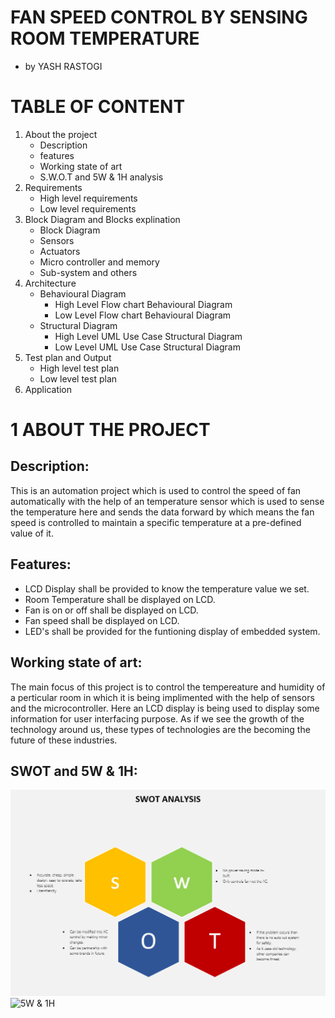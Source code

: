 # FAN SPEED CONTROL BY SENSING ROOM TEMPERATURE

  - by YASH RASTOGI

# TABLE OF CONTENT

1. About the project
   * Description
   * features
   * Working state of art
   * S.W.O.T and 5W & 1H analysis
2. Requirements
   * High level requirements
   * Low level requirements
3. Block Diagram and Blocks explination
   * Block Diagram
   * Sensors
   * Actuators
   * Micro controller and memory
   * Sub-system and others
4. Architecture
   * Behavioural Diagram
     * High Level Flow chart Behavioural Diagram
     * Low Level Flow chart Behavioural Diagram
   * Structural Diagram
     * High Level UML Use Case Structural Diagram
     * Low Level UML Use Case Structural Diagram
5. Test plan and Output
   * High level test plan
   * Low level test plan
6. Application

# 1 ABOUT THE PROJECT
   ## Description:
   This is an automation project which is used to control the speed of fan automatically with the help of an temperature sensor which is used to sense the temperature here and sends the data forward by which means the fan speed is controlled to maintain a specific temperature at a pre-defined value of it.

   ## Features:
   * LCD Display shall be provided to know the temperature value we set.
   * Room Temperature shall be displayed on LCD.
   * Fan is on or off shall be displayed on LCD.
   * Fan speed shall be displayed on LCD.
   * LED's shall be provided for the funtioning display of embedded system.
   ## Working state of art:
   The main focus of this project is to control the tempereature and humidity of a perticular room in which it is being implimented with the help of sensors and the microcontroller. Here an LCD display is being used to display some information for user interfacing purpose. As if we see the growth of the technology around us, these types of technologies are the becoming the future of these industries.
   ## SWOT and 5W & 1H:
   ![SWOT analysis](https://raw.githubusercontent.com/YR4851/M2-EmbSys/main/Project/1_Requirements/Screenshot%20(107).png)
   ![5W & 1H]()
